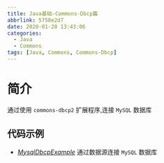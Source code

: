 ```yaml
---
title: Java基础-Commons-Dbcp篇
abbrlink: 5758e2d7
date: 2020-01-28 13:43:06
categories:
  - Java
  - Commons
tags: [Java, Commons, Commons-Dbcp]
---
```








# 简介

通过使用 `commons-dbcp2` 扩展程序,连接 `MySQL` 数据库



## 代码示例



- [*MysqlDbcpExample*][1] 						通过数据源连接 `MySQL` 数据库











[1]: https://github.com/jionjion/JAVA_WorkSpace/blob/master/JavaBase/src/commons/dbcp/MysqlDbcpExample.java